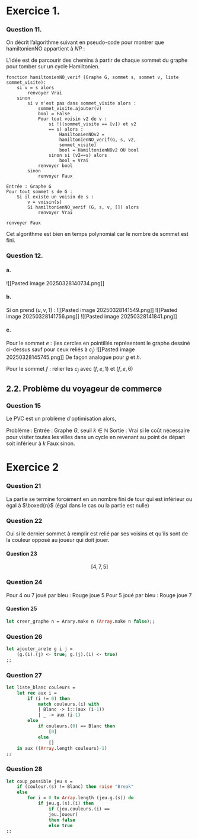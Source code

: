 # Exercice 1.
### Question 11.
On décrit l’algorithme suivant en pseudo-code pour montrer que hamiltonienNO appartient à $NP$ : 

L'idée est de parcourir des chemins à partir de chaque sommet du graphe pour tomber sur un cycle Hamiltonien. 
```
fonction hamiltonienNO_verif (Graphe G, sommet s, sommet v, liste sommet_visite):
	si v = s alors
		renvoyer Vrai
	sinon
		si v n'est pas dans sommet_visite alors :
			sommet_visite.ajouter(v)
			bool = False
			Pour tout voisin v2 de v : 
				si !((sommet_visite == [v]) et v2 
				== s) alors : 
					HamiltonienNOv2 = 
					hamiltonienNO_verif(G, s, v2, 
					sommet_visite)
					bool = HamiltonienNOv2 OU bool
				sinon si (v2==s) alors
					bool = Vrai
			renvoyer bool
		sinon
			renvoyer Faux
```

```
Entrée : Graphe G
Pour tout sommet s de G : 
	Si il existe un voisin de s :
		v = voisin(s)
		Si hamiltonienNO_verif (G, s, v, []) alors 
			renvoyer Vrai

renvoyer Faux

```
Cet algorithme est bien en temps polynomial car le nombre de sommet est fini. 

### Question 12.
#### a.
![[Pasted image 20250328140734.png]]

#### b. 
Si on prend $(u, v, 1)$ :
![[Pasted image 20250328141549.png]]
![[Pasted image 20250328141756.png]]
![[Pasted image 20250328141841.png]]

#### c.
Pour le sommet $e$ : 
(les cercles en pointillés représentent le graphe dessiné ci-dessus sauf pour ceux reliés à $c_{j}$)
![[Pasted image 20250328145745.png]]
De façon analogue pour $g$ et $h$. 

Pour le sommet $f$ : relier les $c_{j}$ avec $(f, e, 1)$ et $(f, e, 6)$


## 2.2. Problème du voyageur de commerce
### Question 15
Le PVC est un problème d'optimisation alors, 

Problème : 
Entrée : Graphe $G$, seuil $k \in \mathbb{N}$
Sortie : 
Vrai si le coût nécessaire pour visiter toutes les villes dans un cycle en revenant au point de départ soit inférieur à $k$
Faux sinon. 


# Exercice 2
### Question 21
La partie se termine forcément en un nombre fini de tour qui est inférieur ou égal à $\boxed{n}$ (égal dans le cas ou la partie est nulle)

### Question 22
Oui si le dernier sommet à remplir est relié par ses voisins et qu'ils sont de la couleur opposé au joueur qui doit jouer. 

#### Question 23
$$[4, 7, 5]$$

### Question 24
Pour $4$ ou $7$ joué par bleu : Rouge joue $5$
Pour $5$ joué par bleu : Rouge joue $7$

#### Question 25
```OCaml
let creer_graphe n = Arary.make n (Array.make n false);;
```

### Question 26
```OCaml
let ajouter_arete g i j = 
	(g.(i).(j) <- true; g.(j).(i) <- true)
;;
```

### Question 27
```OCaml
let liste_blanc couleurs =
	let rec aux i =
		if (i != 0) then
			match couleurs.(i) with
			| Blanc -> i::(aux (i-1))
			| _ -> aux (i-1)
		else
			if couleurs.(0) == Blanc then
				[0]
			else
				[]
	in aux ((Array.length couleurs)-1)
;;
```

### Question 28
```Ocaml
let coup_possible jeu s =
	if (couleur.(s) != Blanc) then raise "Break"
	else
		for i = 0 to Array.length (jeu.g.(s)) do
			if jeu.g.(s).(i) then 
				if (jeu.couleurs.(i) ==	
				jeu.joueur) 
				then false
				else true
;;
```

